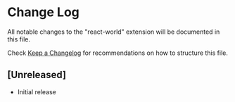 # Change Log

All notable changes to the "react-world" extension will be documented in this file.

Check [Keep a Changelog](http://keepachangelog.com/) for recommendations on how to structure this file.

## [Unreleased]

- Initial release